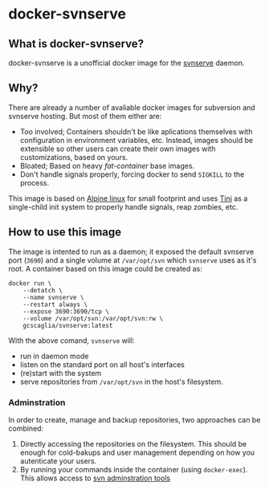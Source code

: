 # docker-svnserve

## What is docker-svnserve?

docker-svnserve is a unofficial docker image for the [svnserve][1] daemon.

[1]: http://svnbook.red-bean.com/en/1.7/svn.serverconfig.svnserve.html

## Why?

There are already a number of avaliable docker images for subversion and svnserve hosting. But most of them either are:

- Too involved; Containers shouldn't be like aplications themselves with configuration in environment variables, etc. Instead, images should be extensible so other users can create their own images with customizations, based on yours.
- Bloated; Based on heavy *fat-container* base images.
- Don't handle signals properly, forcing docker to send `SIGKILL` to the process.

This image is based on [Alpine linux][1] for small footprint and uses [Tini][2] as a single-child init system to properly handle signals, reap zombies, etc.

[1]: https://alpinelinux.org
[2]: https://github.com/krallin/tini

## How to use this image

The image is intented to run as a daemon; it exposed the default svnserve port (`3690`) and a single volume at `/var/opt/svn` which `svnserve` uses as it's root. A container based on this image could be created as:

```
docker run \
    --detatch \
    --name svnserve \
    --restart always \
    --expose 3690:3690/tcp \
    --volume /var/opt/svn:/var/opt/svn:rw \
    gcscaglia/svnserve:latest
```

With the above comand, `svnserve` will:
- run in daemon mode
- listen on the standard port on all host's interfaces
- (re)start with the system 
- serve repositories from `/var/opt/svn` in the host's filesystem.

### Adminstration

In order to create, manage and backup repositories, two approaches can be combined:

1. Directly accessing the repositories on the filesystem. This should be enough for cold-bakups and user management depending on how you autenticate your users.
2. By running your commands inside the container (using `docker-exec`). This allows access to [svn adminstration tools][1]

[1]: http://svnbook.red-bean.com/en/1.7/svn.reposadmin.html

